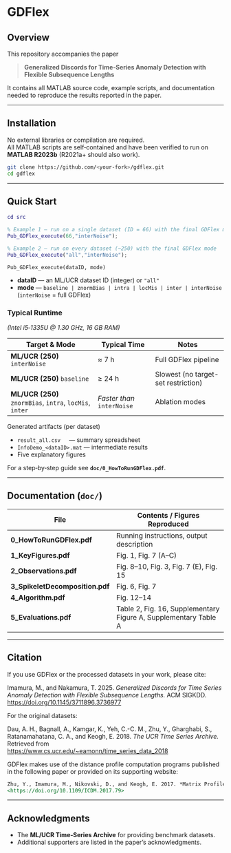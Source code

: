 # GDFlex

## Overview
This repository accompanies the paper

> **Generalized Discords for Time‑Series Anomaly Detection with Flexible Subsequence Lengths**  

It contains all MATLAB source code, example scripts, and documentation needed to reproduce the results reported in the paper.

---

## Installation

No external libraries or compilation are required.  
All MATLAB scripts are self‑contained and have been verified to run on **MATLAB R2023b** (R2021a+ should also work).

```bash
git clone https://github.com/<your‑fork>/gdflex.git
cd gdflex
```

---

## Quick Start

```matlab
cd src

% Example 1 – run on a single dataset (ID = 66) with the final GDFlex mode
Pub_GDFlex_execute(66,"interNoise");

% Example 2 – run on every dataset (~250) with the final GDFlex mode
Pub_GDFlex_execute("all","interNoise");
```

`Pub_GDFlex_execute(dataID, mode)`

* **dataID** — an ML/UCR dataset ID (integer) or `"all"`  
* **mode**   — `baseline | znormBias | intra | locMis | inter | interNoise`  
  (`interNoise` = full GDFlex)

### Typical Runtime  
*(Intel i5‑1335U @ 1.30 GHz, 16 GB RAM)*

| Target & Mode | Typical Time | Notes |
|---------------|--------------------------------------------------------|-------|
| **ML/UCR (250)** `interNoise` | ≈ 7 h | Full GDFlex pipeline |
| **ML/UCR (250)** `baseline`   | ≥ 24 h | Slowest (no target-set restriction) |
| **ML/UCR (250)** `znormBias`, `intra`, `locMis`, `inter` | *Faster than* `interNoise` | Ablation modes |

Generated artifacts (per dataset)

* `result_all.csv`     — summary spreadsheet  
* `InfoDemo_<dataID>.mat` — intermediate results  
* Five explanatory figures

For a step‑by‑step guide see **`doc/0_HowToRunGDFlex.pdf`**.

---

## Documentation (`doc/`)

| File                               | Contents / Figures Reproduced |
|------------------------------------|--------------------------------|
| **0_HowToRunGDFlex.pdf**           | Running instructions, output description |
| **1_KeyFigures.pdf**               | Fig. 1, Fig. 7 (A–C) |
| **2_Observations.pdf**             | Fig. 8–10, Fig. 3, Fig. 7 (E), Fig. 15 |
| **3_SpikeletDecomposition.pdf**    | Fig. 6, Fig. 7 |
| **4_Algorithm.pdf**                | Fig. 12–14 |
| **5_Evaluations.pdf**              | Table 2, Fig. 16, Supplementary Figure A, Supplementary Table A |

---

## Citation

If you use GDFlex or the processed datasets in your work, please cite:

Imamura, M., and Nakamura, T. 2025. *Generalized Discords for Time Series Anomaly Detection with Flexible Subsequence Lengths.* ACM SIGKDD. 
<https://doi.org/10.1145/3711896.3736977>

For the original datasets:

Dau, A. H., Bagnall, A., Kamgar, K., Yeh, C.-C. M., Zhu, Y., Gharghabi, S., Ratanamahatana, C. A., and Keogh, E. 2018. *The UCR Time Series Archive.* Retrieved from  
<https://www.cs.ucr.edu/~eamonn/time_series_data_2018>

GDFlex makes use of the distance profile computation programs published in the following paper or provided on its supporting website:

```markdown
Zhu, Y., Imamura, M., Nikovski, D., and Keogh, E. 2017. *Matrix Profile VII: Time Series Chains—A New Primitive for Time Series Data Mining.* In *Proceedings of IEEE ICDM*, pp. 695–704.  
<https://doi.org/10.1109/ICDM.2017.79>
```

---

## Acknowledgments
* The **ML/UCR Time‑Series Archive** for providing benchmark datasets.  
* Additional supporters are listed in the paper’s acknowledgments.
